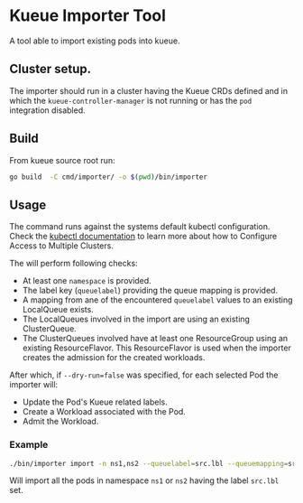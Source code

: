# Kueue Importer Tool

A tool able to import existing pods into kueue.

## Cluster setup.

The importer should run in a cluster having the Kueue CRDs defined and in which the `kueue-controller-manager` is not running or has the `pod` integration disabled.

## Build

From kueue source root run:
 ```bash
go build  -C cmd/importer/ -o $(pwd)/bin/importer

 ```

## Usage

The command runs against the systems default kubectl configuration. Check the [kubectl documentation](https://kubernetes.io/docs/tasks/access-application-cluster/configure-access-multiple-clusters/) to learn more about how to Configure Access to Multiple Clusters.

The will perform following checks:

- At least one `namespace` is provided.
- The label key (`queuelabel`) providing the queue mapping is provided.
- A mapping from ane of the encountered `queuelabel` values to an existing LocalQueue exists.
- The LocalQueues involved in the import are using an existing ClusterQueue.
- The ClusterQueues involved have at least one ResourceGroup using an existing ResourceFlavor. This ResourceFlavor is used when the importer creates the admission for the created workloads.

After which, if `--dry-run=false` was specified, for each selected Pod the importer will:

- Update the Pod's Kueue related labels.
- Create a Workload associated with the Pod.
- Admit the Workload.

### Example

```bash
./bin/importer import -n ns1,ns2 --queuelabel=src.lbl --queuemapping=src-val=user-queue,src-val=user-queue --dry-run=false
```
 Will import all the pods in namespace `ns1` or `ns2` having the label `src.lbl` set.
